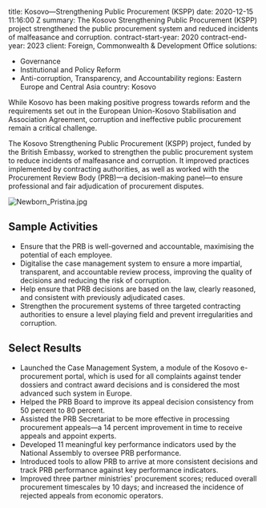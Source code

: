 
title: Kosovo—Strengthening Public Procurement (KSPP)
date: 2020-12-15 11:16:00 Z
summary: The Kosovo Strengthening Public Procurement (KSPP) project strengthened the
  public procurement system and reduced incidents of malfeasance and corruption.
contract-start-year: 2020
contract-end-year: 2023
client: Foreign, Commonwealth & Development Office
solutions:
- Governance
- Institutional and Policy Reform
- Anti-corruption, Transparency, and Accountability
regions: Eastern Europe and Central Asia
country: Kosovo


While Kosovo has been making positive progress towards reform and the requirements set out in the European Union-Kosovo Stabilisation and Association Agreement, corruption and ineffective public procurement remain a critical challenge.

The Kosovo Strengthening Public Procurement (KSPP) project, funded by the British Embassy, worked to strengthen the public procurement system to reduce incidents of malfeasance and corruption. It improved practices implemented by contracting authorities, as well as worked with the Procurement Review Body (PRB)—a decision-making panel—to ensure professional and fair adjudication of procurement disputes.

![Newborn_Pristina.jpg](/uploads/Newborn_Pristina.jpg)

## Sample Activities

* Ensure that the PRB is well-governed and accountable, maximising the potential of each employee.
* Digitalise the case management system to ensure a more impartial, transparent, and accountable review process, improving the quality of decisions and reducing the risk of corruption.
* Help ensure that PRB decisions are based on the law, clearly reasoned, and consistent with previously adjudicated cases.
* Strengthen the procurement systems of three targeted contracting authorities to ensure a level playing field and prevent irregularities and corruption.

## Select Results

* Launched the Case Management System, a module of the Kosovo e-procurement portal, which is used for all complaints against tender dossiers and contract award decisions and is considered the most advanced such system in Europe.
* Helped the PRB Board to improve its appeal decision consistency from 50 percent to 80 percent.
* Assisted the PRB Secretariat to be more effective in processing procurement appeals—a 14 percent improvement in time to receive appeals and appoint experts.
* Developed 11 meaningful key performance indicators used by the National Assembly to oversee PRB performance.
* Introduced tools to allow PRB to arrive at more consistent decisions and track PRB performance against key performance indicators.
* Improved three partner ministries' procurement scores; reduced overall procurement timescales by 10 days; and increased the incidence of rejected appeals from economic operators.

